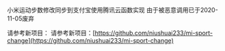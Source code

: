 小米运动步数修改同步到支付宝使用腾讯云函数实现
由于被恶意调用已于2020-11-05废弃

请参考新项目：
请参考新项目：[https://github.com/niushuai233/mi-sport-change](https://github.com/niushuai233/mi-sport-change)
